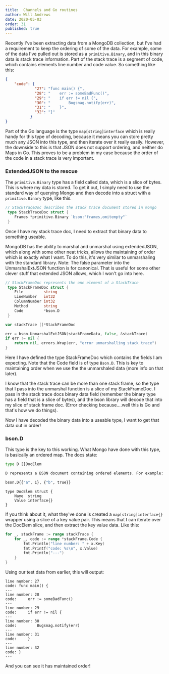 ```yaml
---
title:  Channels and Go routines
author: Will Andrews
date: 2020-05-03
order: 31
published: true
---
```


Recently I've been extracting data from a MongoDB collection, but I've had a requirement to keep the ordering of some of the data. For example, some of the data I've pulled out is stored as a ```primitive.Binary```, and in this binary data is stack trace information. Part of the stack trace is a segment of code, which contains elements line number and code value. So something like this:

```json
{
    "code": {
             "27": "func main() {",
             "28": "    err := someBadFunc()",
             "29": "    if err != nil {",
             "30": "        Bugsnag.notify(err)",
             "31": "    }",
             "32": "}"
           }
}
```

Part of the Go language is the type ```map[string]interface``` which is really handy for this type of decoding, because it means you can store pretty much any JSON into this type, and then iterate over it really easily. However, the downside to this is that JSON does not support ordering, and neither do Maps in Go. This proves to be a problem in my case because the order of the code in a stack trace is very important.


### ExtendedJSON to the rescue

The ```primitive.Binary``` type has a field called data, which is a slice of bytes. This is where my data is stored. To get it out, I simply need to use the standard way of querying Mongo and then decode into a struct with a ```primitive.Binary``` type, like this.

``` go
// StackTraceDoc describes the stack trace document stored in mongo
 type StackTraceDoc struct {
 	Frames *primitive.Binary `bson:"frames,omitempty"`
 }
```

Once I have my stack trace doc, I need to extract that binary data to something useable.

MongoDB has the ability to marshal and unmarshal using extendedJSON, which along with some other neat tricks, allows the maintaining of order which is exactly what I want. To do this, it's very similar to unmarshaling with the standard library. Note: The false parameter into the UnmarshalExtJSON function is for canonical. That is useful for some other clever stuff that extended JSON allows, which I won't go into here.

``` go
// StackFrameDoc represents the one element of a StackTrace
 type StackFrameDoc struct {
 	File         string
 	LineNumber   int32
 	ColumnNumber int32
 	Method       string
 	Code         *bson.D
 }

var stackTrace []*StackFrameDoc

err = bson.UnmarshalExtJSON(stackFrameData, false, &stackTrace)
if err != nil {
    return nil, errors.Wrap(err, "error unmarshalling stack trace")
}
```

Here I have defined the type StackFrameDoc which contains the fields I am expecting. Note that the Code field is of type ```Bson.D```. This is key to maintaining order when we use the the unmarshaled data (more info on that later).

I know that the stack trace can be more than one stack frame, so the type that I pass into the unmarshal function is a slice of my StackFrameDoc. I pass in the stack trace docs binary data field (remember the binary type has a field that is a slice of bytes), and the bson library will decode that into my slice of stack frame doc. (Error checking because....well this is Go and that's how we do things).



Now I have decoded the binary data into a useable type, I want to get that data out in order!

### bson.D

This type is the key to this working. What Mongo have done with this type, is basically an ordered map. The docs state:
``` bash
type D []DocElem

D represents a BSON document containing ordered elements. For example:

bson.D{{"a", 1}, {"b", true}}
```

```
type DocElem struct {
    Name  string
    Value interface{}
}
```

If you think about it, what they've done is created a ```map[string]interface{}``` wrapper using a slice of a key value pair. This means that I can iterate over the DocElem slice, and then extract the key value data. Like this:

``` go
for _, stackFrame := range stackTrace {
    for _, code := range *stackFrame.Code {
        fmt.Println("line number: " + x.Key)
        fmt.Printf("code: %s\n", x.Value)
        fmt.Println("---")
    }
}
```

Using our test data from earlier, this will output:

```
line number: 27
code: func main() {
---
line number: 28
code:     err := someBadFunc()
---
line number: 29
code:     if err != nil {
---
line number: 30
code:         Bugsnag.notify(err)
---
line number: 31
code:     }
---
line number: 32
code: }
---
```

And you can see it has maintained order!
